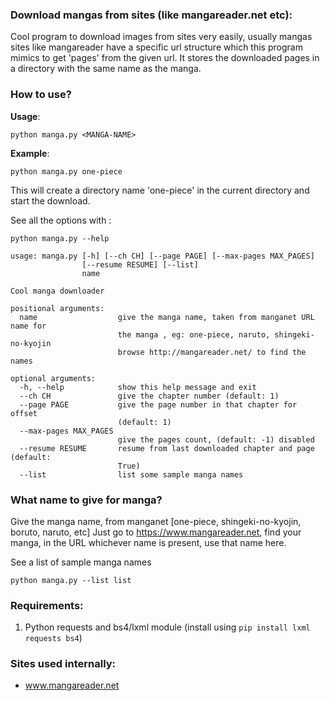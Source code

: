 ### Download mangas from sites (like mangareader.net etc):

Cool program to download images from sites very easily, usually mangas
sites like mangareader have a specific url structure which this program
mimics to get 'pages' from the given url. It stores the downloaded pages
in a directory with the same name as the manga.


### How to use?

**Usage**:
```
python manga.py <MANGA-NAME>
```

**Example**:

```
python manga.py one-piece
```

This will create a directory name 'one-piece' in the current directory
and start the download.
  

See all the options with : 

```
python manga.py --help
```

```
usage: manga.py [-h] [--ch CH] [--page PAGE] [--max-pages MAX_PAGES]
                [--resume RESUME] [--list]
                name

Cool manga downloader

positional arguments:
  name                  give the manga name, taken from manganet URL name for
                        the manga , eg: one-piece, naruto, shingeki-no-kyojin
                        browse http://mangareader.net/ to find the names

optional arguments:
  -h, --help            show this help message and exit
  --ch CH               give the chapter number (default: 1)
  --page PAGE           give the page number in that chapter for offset
                        (default: 1)
  --max-pages MAX_PAGES
                        give the pages count, (default: -1) disabled
  --resume RESUME       resume from last downloaded chapter and page (default:
                        True)
  --list                list some sample manga names
  ```

### What name to give for manga?

Give the manga name, from manganet [one-piece, shingeki-no-kyojin, boruto, naruto, etc]
Just go to https://www.mangareader.net, find your manga, in the URL whichever name is present, use that name here.

See a list of sample manga names
   
```
python manga.py --list list
```

### Requirements:

1) Python requests and bs4/lxml module (install using ```pip install lxml requests bs4```)
        

### Sites used internally:

- www.mangareader.net
